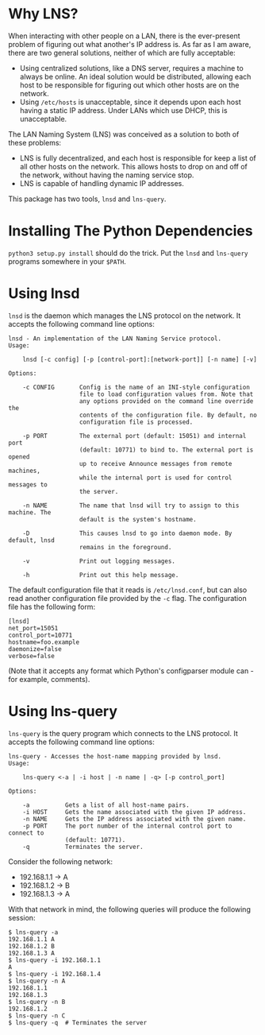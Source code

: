 # Why LNS?

When interacting with other people on a LAN, there is the ever-present problem of
figuring out what another's IP address is. As far as I am aware, there are two 
general solutions, neither of which are fully acceptable:

- Using centralized solutions, like a DNS server, requires a machine to always be
  online. An ideal solution would be distributed, allowing each host to be
  responsible for figuring out which other hosts are on the network.
- Using `/etc/hosts` is unacceptable, since it depends upon each host having a
  static IP address. Under LANs which use DHCP, this is unacceptable.

The LAN Naming System (LNS) was conceived as a solution to both of these problems:

 - LNS is fully decentralized, and each host is responsible for keep a list of
   all other hosts on the network. This allows hosts to drop on and off of the
   network, without having the naming service stop.
 - LNS is capable of handling dynamic IP addresses.

This package has two tools, `lnsd` and `lns-query`.

# Installing The Python Dependencies

`python3 setup.py install` should do the trick. Put the `lnsd` and `lns-query`
programs somewhere in your `$PATH`.

# Using lnsd

`lnsd` is the daemon which manages the LNS protocol on the network. It accepts
the following command line options:

    lnsd - An implementation of the LAN Naming Service protocol.
    Usage:

        lnsd [-c config] [-p [control-port]:[network-port]] [-n name] [-v]

    Options:

        -c CONFIG       Config is the name of an INI-style configuration 
                        file to load configuration values from. Note that
                        any options provided on the command line override the
                        contents of the configuration file. By default, no
                        configuration file is processed.

        -p PORT         The external port (default: 15051) and internal port 
                        (default: 10771) to bind to. The external port is opened
                        up to receive Announce messages from remote machines,
                        while the internal port is used for control messages to
                        the server.

        -n NAME         The name that lnsd will try to assign to this machine. The 
                        default is the system's hostname.

        -D              This causes lnsd to go into daemon mode. By default, lnsd
                        remains in the foreground.

        -v              Print out logging messages.

        -h              Print out this help message.

The default configuration file that it reads is `/etc/lnsd.conf`, but can also read
another configuration file provided by the `-c` flag. The configuration file has
the following form:

    [lnsd]
    net_port=15051
    control_port=10771
    hostname=foo.example
    daemonize=false
    verbose=false

(Note that it accepts any format which Python's configparser module can - for example,
comments).

# Using lns-query

`lns-query` is the query program which connects to the LNS protocol. It accepts
the following command line options:

    lns-query - Accesses the host-name mapping provided by lnsd.
    Usage:

        lns-query <-a | -i host | -n name | -q> [-p control_port]

    Options:

        -a          Gets a list of all host-name pairs.
        -i HOST     Gets the name associated with the given IP address.
        -n NAME     Gets the IP address associated with the given name.
        -p PORT     The port number of the internal control port to connect to
                    (default: 10771).
        -q          Terminates the server.

Consider the following network:

- 192.168.1.1 -> A
- 192.168.1.2 -> B
- 192.168.1.3 -> A

With that network in mind, the following queries will produce the following session:

    $ lns-query -a
    192.168.1.1 A
    192.168.1.2 B
    192.168.1.3 A
    $ lns-query -i 192.168.1.1
    A
    $ lns-query -i 192.168.1.4
    $ lns-query -n A
    192.168.1.1
    192.168.1.3
    $ lns-query -n B
    192.168.1.2
    $ lns-query -n C
    $ lns-query -q  # Terminates the server
